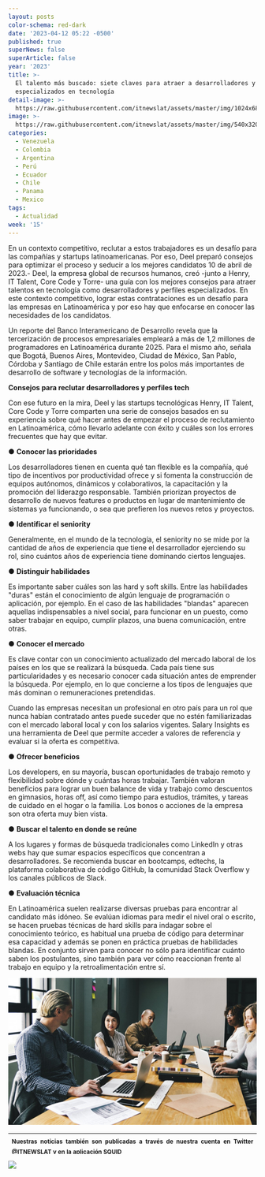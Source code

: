 ```yaml
---
layout: posts
color-schema: red-dark
date: '2023-04-12 05:22 -0500'
published: true
superNews: false
superArticle: false
year: '2023'
title: >-
  El talento más buscado: siete claves para atraer a desarrolladores y perfiles
  especializados en tecnología
detail-image: >-
  https://raw.githubusercontent.com/itnewslat/assets/master/img/1024x680/Reunion-empleados-g.jpg
image: >-
  https://raw.githubusercontent.com/itnewslat/assets/master/img/540x320/Reunion-empleados-p.jpg
categories:
  - Venezuela
  - Colombia
  - Argentina
  - Perú
  - Ecuador
  - Chile
  - Panama
  - Mexico
tags:
  - Actualidad
week: '15'
---
```

En un contexto competitivo, reclutar a estos trabajadores es un desafío para las compañías y startups latinoamericanas. Por eso, Deel preparó consejos para optimizar el proceso y seducir a los mejores candidatos
10 de abril de 2023.- Deel, la empresa global de recursos humanos, creó -junto a Henry, IT Talent, Core Code y Torre- una guía con los mejores consejos para atraer talentos en tecnología como desarrolladores y perfiles especializados. En este contexto competitivo, lograr estas contrataciones es un desafío para las empresas en Latinoamérica y por eso hay que enfocarse en conocer las necesidades de los candidatos.

Un reporte del Banco Interamericano de Desarrollo revela que la tercerización de procesos empresariales empleará a más de 1,2 millones de programadores en Latinoamérica durante 2025. Para el mismo año, señala que Bogotá, Buenos Aires, Montevideo, Ciudad de México, San Pablo, Córdoba y Santiago de Chile estarán entre los polos más importantes de desarrollo de software y tecnologías de la información.

**Consejos para reclutar desarrolladores y perfiles tech**

Con ese futuro en la mira, Deel y las startups tecnológicas Henry, IT Talent, Core Code y Torre comparten una serie de consejos basados en su experiencia sobre qué hacer antes de empezar el proceso de reclutamiento en Latinoamérica, cómo llevarlo adelante con éxito y cuáles son los errores frecuentes que hay que evitar.

●    **Conocer las prioridades**

Los desarrolladores tienen en cuenta qué tan flexible es la compañía, qué tipo de incentivos por productividad ofrece y si fomenta la construcción de equipos autónomos, dinámicos y colaborativos, la capacitación y la promoción del liderazgo responsable. También priorizan proyectos de desarrollo de nuevos features o productos en lugar de mantenimiento de sistemas ya funcionando, o sea que prefieren los nuevos retos y proyectos.

●    **Identificar el seniority**

Generalmente, en el mundo de la tecnología, el seniority no se mide por la cantidad de años de experiencia que tiene el desarrollador ejerciendo su rol, sino cuántos años de experiencia tiene dominando ciertos lenguajes.

●    **Distinguir habilidades**

Es importante saber cuáles son las hard y soft skills. Entre las habilidades "duras" están el conocimiento de algún lenguaje de programación o aplicación, por ejemplo. En el caso de las habilidades "blandas" aparecen aquellas indispensables a nivel social, para funcionar en un puesto, como saber trabajar en equipo, cumplir plazos, una buena comunicación, entre otras.

●    **Conocer el mercado**

Es clave contar con un conocimiento actualizado del mercado laboral de los países en los que se realizará la búsqueda. Cada país tiene sus particularidades y es necesario conocer cada situación antes de emprender la búsqueda. Por ejemplo, en lo que concierne a los tipos de lenguajes que más dominan o remuneraciones pretendidas.

Cuando las empresas necesitan un profesional en otro país para un rol que nunca habían contratado antes puede suceder que no estén familiarizadas con el mercado laboral local y con los salarios vigentes. Salary Insights es una herramienta de Deel que permite acceder a valores de referencia y evaluar si la oferta es competitiva.

●    **Ofrecer beneficios**

Los developers, en su mayoría, buscan oportunidades de trabajo remoto y flexibilidad sobre dónde y cuántas horas trabajar. También valoran beneficios para lograr un buen balance de vida y trabajo como descuentos en gimnasios, horas off, así como tiempo para estudios, trámites, y tareas de cuidado en el hogar o la familia. Los bonos o acciones de la empresa son otra oferta muy bien vista.

●    **Buscar el talento en donde se reúne**

A los lugares y formas de búsqueda tradicionales como LinkedIn y otras webs hay que sumar espacios específicos que concentran a desarrolladores. Se recomienda buscar en bootcamps, edtechs, la plataforma colaborativa de código GitHub, la comunidad Stack Overflow y los canales públicos de Slack.

●    **Evaluación técnica**

En Latinoamérica suelen realizarse diversas pruebas para encontrar al candidato más idóneo. Se evalúan idiomas para medir el nivel oral o escrito, se hacen pruebas técnicas de hard skills para indagar sobre el conocimiento teórico, es habitual una prueba de código para determinar esa capacidad y además se ponen en práctica pruebas de habilidades blandas. En conjunto sirven para conocer no sólo para identificar cuánto saben los postulantes, sino también para ver cómo reaccionan frente al trabajo en equipo y la retroalimentación entre sí.

![](https://raw.githubusercontent.com/itnewslat/assets/master/img/540x320/Reunion-empleados-p.jpg)

<table style="height: 42px;" width="569">
<tbody>
<tr>
<td style="text-align: justify;"><sub><strong>Nuestras noticias también son publicadas a través de nuestra cuenta en Twitter <a href="https://twitter.com/itnewslat?lang=es">@ITNEWSLAT</a> y en la aplicación <a href="https://squidapp.co/en/">SQUID</a></strong></sub></td>
</tr>
</tbody>
</table>
<img src="https://tracker.metricool.com/c3po.jpg?hash=56f88a41e39ab42c063cc51676587a04"/>